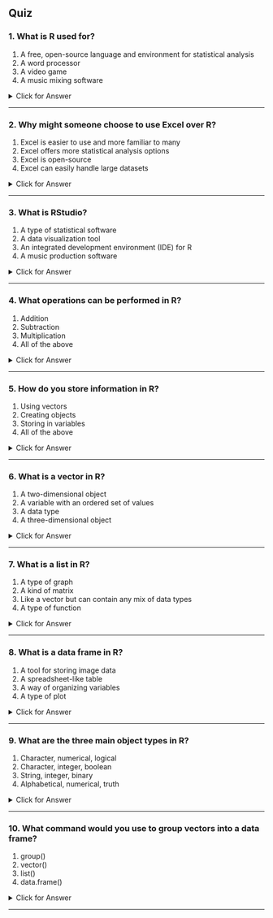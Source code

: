 ## Quiz


### 1. What is R used for?

1. A free, open-source language and environment for statistical analysis
1. A word processor
1. A video game
1. A music mixing software
<details><summary>Click for Answer</summary>

#### Answer

1.  A free, open-source language and environment for statistical analysis

> R is a language and environment for performing statistical analysis and it is open-source.</details>

---


### 2. Why might someone choose to use Excel over R?

1. Excel is easier to use and more familiar to many
1. Excel offers more statistical analysis options
1. Excel is open-source
1. Excel can easily handle large datasets
<details><summary>Click for Answer</summary>

#### Answer

1.  Excel is easier to use and more familiar to many

> Many people find Excel easier to use and more familiar than R, particularly if they are not used to coding.</details>

---


### 3. What is RStudio?

1. A type of statistical software
1. A data visualization tool
1. An integrated development environment (IDE) for R
1. A music production software
<details><summary>Click for Answer</summary>

#### Answer

3.  An integrated development environment (IDE) for R

> RStudio is an integrated development environment (IDE) for R. It provides a graphic user interface to make using R easier and more intuitive.</details>

---


### 4. What operations can be performed in R?

1. Addition
1. Subtraction
1. Multiplication
1. All of the above
<details><summary>Click for Answer</summary>

#### Answer

4.  All of the above

> R is capable of performing a range of mathematical operations, including addition, subtraction, and multiplication.</details>

---


### 5. How do you store information in R?

1. Using vectors
1. Creating objects
1. Storing in variables
1. All of the above
<details><summary>Click for Answer</summary>

#### Answer

4.  All of the above

> R can store information in the form of vectors, objects, and  variables.</details>

---


### 6. What is a vector in R?

1. A two-dimensional object
1. A variable with an ordered set of values
1. A data type
1. A three-dimensional object
<details><summary>Click for Answer</summary>

#### Answer

2.  A variable with an ordered set of values

> A vector in R is a variable with an ordered set of values.</details>

---


### 7. What is a list in R?

1. A type of graph
1. A kind of matrix
1. Like a vector but can contain any mix of data types
1. A type of function
<details><summary>Click for Answer</summary>

#### Answer

3.  Like a vector but can contain any mix of data types

> A list in R can contain different kinds of data types.</details>

---


### 8. What is a data frame in R?

1. A tool for storing image data
1. A spreadsheet-like table
1. A way of organizing variables
1. A type of plot
<details><summary>Click for Answer</summary>

#### Answer

2.  A spreadsheet-like table

> Data frames in R are like spreadsheet tables. They can hold many vectors of the same length.</details>

---


### 9. What are the three main object types in R?

1. Character, numerical, logical
1. Character, integer, boolean
1. String, integer, binary
1. Alphabetical, numerical, truth
<details><summary>Click for Answer</summary>

#### Answer

1.  Character, numerical, logical

> The three main object types in R are character (letters and words), numeric (numbers), and logical (binary TRUE or FALSE values).</details>

---


### 10. What command would you use to group vectors into a data frame?

1. group()
1. vector()
1. list()
1. data.frame()
<details><summary>Click for Answer</summary>

#### Answer

4.  data.frame()

> The command 'data.frame()' is used to group vectors into a data frame in R.</details>

---

